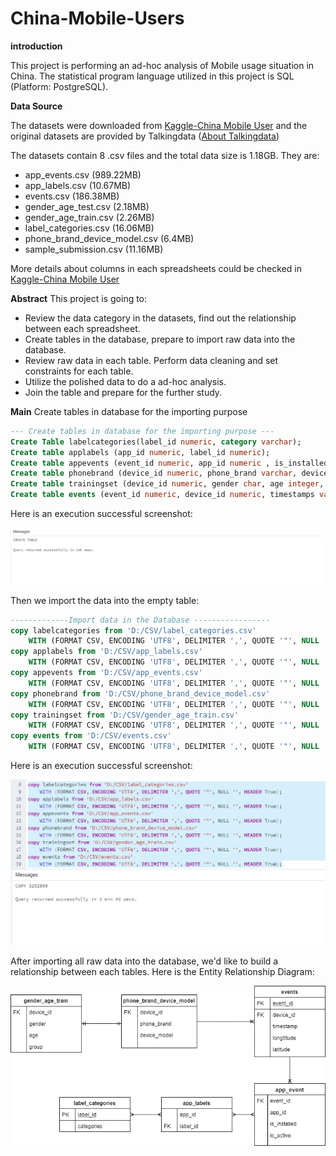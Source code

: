 # China-Mobile-Users

**introduction** 

This project is performing an ad-hoc analysis of Mobile usage situation in China. The statistical program language utilized in this project is SQL (Platform: PostgreSQL).

**Data Source**

The datasets were downloaded from [Kaggle-China Mobile User](https://www.kaggle.com/chinapage/china-mobile-user-gemographics) and the original datasets are provided by Talkingdata ([About Talkingdata](http://www.talkingdata.com/))

The datasets contain 8 .csv files and the total data size is 1.18GB. They are:
* app_events.csv (989.22MB)
* app_labels.csv (10.67MB)
* events.csv (186.38MB)
* gender_age_test.csv (2.18MB)
* gender_age_train.csv (2.26MB)
* label_categories.csv (16.06MB)
* phone_brand_device_model.csv (6.4MB)
* sample_submission.csv (11.16MB)

More details about columns in each spreadsheets could be checked in [Kaggle-China Mobile User](https://www.kaggle.com/chinapage/china-mobile-user-gemographics)

**Abstract**
This project is going to:
* Review the data category in the datasets, find out the relationship between each spreadsheet.
* Create tables in the database, prepare to import raw data into the database.
* Review raw data in each table. Perform data cleaning and set constraints for each table.
* Utilize the polished data to do a ad-hoc analysis.
* Join the table and prepare for the further study. 

**Main**
Create tables in database for the importing purpose

```SQL
--- Create tables in database for the importing purpose ---
Create Table labelcategories(label_id numeric, category varchar);
Create table applabels (app_id numeric, label_id numeric);
Create table appevents (event_id numeric, app_id numeric , is_installed varchar, is_active varchar);
Create table phonebrand (device_id numeric, phone_brand varchar, device_model varchar);
Create table trainingset (device_id numeric, gender char, age integer, age_group varchar);
Create table events (event_id numeric, device_id numeric, timestamps varchar, longitude numeric, laititude numeric); 

```
Here is an execution successful screenshot:

![Image of result](https://github.com/Dan-95/China-Mobile-Users/blob/master/results/Create%20Table%20Example%20Result.png)

Then we import the data into the empty table:

```SQL
-------------Import data in the Database -----------------
copy labelcategories from 'D:/CSV/label_categories.csv' 
	WITH (FORMAT CSV, ENCODING 'UTF8', DELIMITER ',', QUOTE '"', NULL '', HEADER True);
copy applabels from 'D:/CSV/app_labels.csv'
	WITH (FORMAT CSV, ENCODING 'UTF8', DELIMITER ',', QUOTE '"', NULL '', HEADER True);
copy appevents from 'D:/CSV/app_events.csv'
	WITH (FORMAT CSV, ENCODING 'UTF8', DELIMITER ',', QUOTE '"', NULL '', HEADER True);
copy phonebrand from 'D:/CSV/phone_brand_device_model.csv'
	WITH (FORMAT CSV, ENCODING 'UTF8', DELIMITER ',', QUOTE '"', NULL '', HEADER True);
copy trainingset from 'D:/CSV/gender_age_train.csv'
	WITH (FORMAT CSV, ENCODING 'UTF8', DELIMITER ',', QUOTE '"', NULL '', HEADER True);
copy events from 'D:/CSV/events.csv'
	WITH (FORMAT CSV, ENCODING 'UTF8', DELIMITER ',', QUOTE '"', NULL '', HEADER True);

```
Here is an execution successful screenshot:

![Image of result](https://github.com/Dan-95/China-Mobile-Users/blob/master/results/Import%20Table%20Result.png)

After importing all raw data into the database, we'd like to build a relationship between each tables. Here is the Entity Relationship Diagram:

![Image of ERD](https://github.com/Dan-95/China-Mobile-Users/blob/master/china_mobile_users%20EDR.png)




